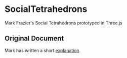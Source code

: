 # SocialTetrahedrons
Mark Frazier's Social Tetrahedrons prototyped in Three.js

## Original Document

Mark has written a short [explanation](https://github.com/PubInv/SocialTetrahedrons/blob/master/Prototype-TetrahedralProfile-V2.docx).
